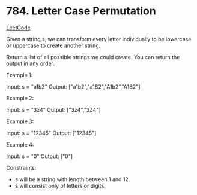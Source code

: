 # 784. Letter Case Permutation

[LeetCode](https://leetcode.com/problems/letter-case-permutation/)

Given a string s, we can transform every letter individually to be lowercase or uppercase to create another string.

Return a list of all possible strings we could create. You can return the output in any order.



Example 1:

Input: s = "a1b2"
Output: ["a1b2","a1B2","A1b2","A1B2"]

Example 2:

Input: s = "3z4"
Output: ["3z4","3Z4"]

Example 3:

Input: s = "12345"
Output: ["12345"]

Example 4:

Input: s = "0"
Output: ["0"]



Constraints:

* s will be a string with length between 1 and 12.
* s will consist only of letters or digits.
